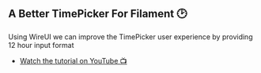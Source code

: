 
## A Better TimePicker For Filament 🕑

Using WireUI we can improve the TimePicker user experience by providing 12 hour input format

-  [Watch the tutorial on YouTube 📺](https://youtube.com/@Tuto1902)

